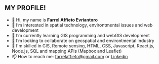 ## MY PROFILE!

- 👋 Hi, my name is **Farrel Affieto Evriantoro**
- 👀 I’m interested in spatial technology, environtmental issues and web development
- 🌱 I’m currently learning GIS programming and webGIS development
- 💞️ I’m looking to collaborate on geospatial and environtmental industry
- 💪 I'm skilled in GIS, Remote sensing, HTML, CSS, Javascript, React.js, Node.js, SQL and mapping APIs (Mapbox and Leaflet)
- 📫 How to reach me: farrelaffieto@gmail.com or [Linkedin](https://www.linkedin.com/in/farrel-affieto-evriantoro/) 

<!---
farrelaft/farrelaft is a ✨ special ✨ repository because its `README.md` (this file) appears on your GitHub profile.
You can click the Preview link to take a look at your changes.
--->
